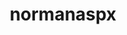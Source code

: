---
title: normanaspx
github: https://github.com/normanaspx
mode: dark
transition: 3s
archetype:
  - Little Bit of Everything
---